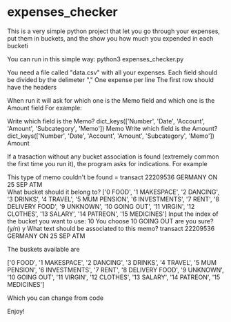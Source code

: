 # expenses_checker
This is a very simple python project that let you go through your expenses, put them in buckets, and the show you how much you expended in each bucketi

You can run in this simple way:
  python3 expenses_checker.py

You need a file called "data.csv" with all your expenses.
Each field should be divided by the delimeter ","
One expense per line
The first row should have the headers

When run it will ask for which one is the Memo field and which one is the Amount field
For example:

Write which field is the Memo?
dict_keys(['Number', 'Date', 'Account', 'Amount', 'Subcategory', 'Memo'])
Memo
Write which field is the Amount?
dict_keys(['Number', 'Date', 'Account', 'Amount', 'Subcategory', 'Memo'])
Amount

If a trasaction without any bucket association is found (extremely common the first time you run it), the program asks for indications.
For example

This type of memo couldn't be found = 
transact 22209536    GERMANY	ON 25 SEP ATM	
What bucket should it belong to?
['0 FOOD', '1 MAKESPACE', '2 DANCING', '3 DRINKS', '4 TRAVEL', '5 MUM PENSION', '6 INVESTMENTS', '7 RENT', '8 DELIVERY FOOD', '9 UNKNOWN', '10 GOING OUT', '11 VIRGIN', '12 CLOTHES', '13 SALARY', '14 PATREON', '15 MEDICINES']
Input the index of the bucket you want to use: 10
You choose 10 GOING OUT are you sure? (y/n) y
What text should be associated to this memo? transact 22209536    GERMANY	ON 25 SEP ATM


The buskets available are 

['0 FOOD', '1 MAKESPACE', '2 DANCING', '3 DRINKS', '4 TRAVEL', '5 MUM PENSION', '6 INVESTMENTS', '7 RENT', '8 DELIVERY FOOD', '9 UNKNOWN', '10 GOING OUT', '11 VIRGIN', '12 CLOTHES', '13 SALARY', '14 PATREON', '15 MEDICINES']


Which you can change from code

Enjoy!

